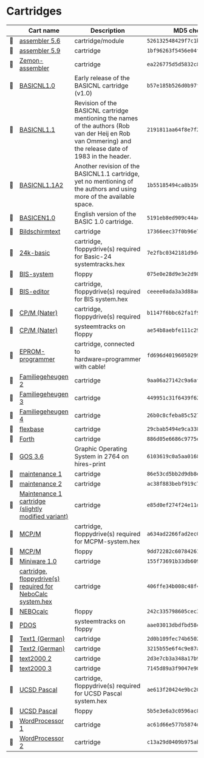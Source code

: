 # Cartridges

|    | Cart name | Description | MD5 checksum |
| --- | --------- | ----------- | ----------- |
| :floppy_disk: | [assembler 5.6](assembler%205.6.bin) | cartridge/module | `526132548429f7c1bc275b07f5eb609d` |
| :floppy_disk: | [assembler 5.9](assembler%205.9.bin) | cartridge | `1bf96263f5456e04f9c47d4b2e98e9b2` |
| :floppy_disk: | [Zemon-assembler](Zemon%201.4.bin) | cartridge | `ea226775d5d5832c8e9e704fbda56eb2` |
| :floppy_disk: | [BASICNL1.0](BASICNL1.0.bin) | Early release of the BASICNL cartridge (v1.0) | `b57e185b526d0b97fbc07a7e95fdbde3` |
| :floppy_disk: | [BASICNL1.1](BASICNL1.1.bin) | Revision of the BASICNL cartridge mentioning the names of the authors (Rob van der Heij en Rob van Ommering) and the release date of 1983 in the header. | `2191811aa64f8e7f273ce0f462374728` |
| :floppy_disk: | [BASICNL1.1A2](BASICNL1.1A2.bin) | Another revision of the BASICNL1.1 cartridge, yet no mentioning of the authors and using more of the available space. | `1b55185494ca8b356cbad223ed305a37` |
| :floppy_disk: | [BASICEN1.0](BASICEN1.0.bin) | English version of the BASIC 1.0 cartridge. | `5191eb8ed909c44acdb0c5672d4fced1` |
| :floppy_disk: | [Bildschirmtext](BILDSCHIRMTEXT_DE.bin) | cartridge | `17366eec37f0b96e718962cd903ab880` |
| :floppy_disk: | [24k-basic](Basic-24.bin) | cartridge, floppydrive(s) required for Basic-24 systemtracks.hex | `7e2fbc0342181d9dcd6d808cb4228b18` |
| :floppy_disk: | [BIS-system](BIS%20system.bin) | floppy | `075e0e28d9e3e2d9855914355d8ea9a2` |
| :floppy_disk: | [BIS-editor](BIS.bin) | cartridge, floppydrive(s) required for BIS system.hex | `ceeee0ada3a3d88adc9db635e68fadd1` |
| :floppy_disk: | [CP/M (Nater)](CPM%20Nater.bin) | cartridge, floppydrive(s) required | `b1147f6bbc62fa1f9dcab1e6f9cdeece` |
| :floppy_disk: | [CP/M (Nater)](Seeters.bin) | systeemtracks on floppy | `ae54b8aebfe111c29ad12f5510b5edb0` |
| :floppy_disk: | [EPROM-programmer](EPROM-programmer.bin) | cartridge, connected to hardware=programmer with cable! | `fd696d4019605029940a7f71475e5173` |
| :floppy_disk: | [Familiegeheugen 2](familiegeheugen%202.bin) | cartridge | `9aa06a27142c9a6af5b93c6a2c98016c` |
| :floppy_disk: | [Familiegeheugen 3](familiegeheugen%203.bin) | cartridge | `449951c31f6439f6215e593ce22fb73a` |
| :floppy_disk: | [Familiegeheugen 4](familiegeheugen%204.bin) | cartridge | `26b0c8cfeba85c52723d4cca55198f5a` |
| :floppy_disk: | [flexbase](flexbase.bin) | cartridge | `29cbab5494e9ca3389d7e596e678f228` |
| :floppy_disk: | [Forth](Forth.bin) | cartridge | `886d05e6686c9775ee7261e14d711ccf` |
| :floppy_disk: | [GOS 3.6](GOS%203.6.bin) | Graphic Operating System in 2764 on hires-print | `6103619c0a5aa016870902ca3be73a40` |
| :floppy_disk: | [maintenance 1](Maintenance%201.bin) | cartridge | `86e53cd5bb2d9db8eca421e21c14691a` |
| :floppy_disk: | [maintenance 2](Maintenance%202.bin) | cartridge | `ac38f883bebf919c76596c12493dabfa` |
| :floppy_disk: | [Maintenance 1 cartridge (slightly modified variant)](MAINT1.bin) | cartridge | `e85d0ef274f24e11d7d94c94682b617b` |
| :floppy_disk: | [MCP/M](MCPM.bin) | cartridge, floppydrive(s) required for MCPM-system.hex | `a634ad2266fad2ec0abb1186c3846bf0` |
| :floppy_disk: | [MCP/M](MCPM-system.bin) | floppy | `9dd72282c607842617b2b4a30e6022b2` |
| :floppy_disk: | [Miniware 1.0](Miniware%201.0.bin) | cartridge | `155f73691b33db60924b6f9d99c05570` |
| :floppy_disk: | [cartridge, floppydrive(s) required for NeboCalc system.hex](NeboCalc.bin) | cartridge | `406ffe34b008c48f43b3eda6fbe396e3` |
| :floppy_disk: | [NEBOcalc](NeboCalc%20system.bin) | floppy | `242c335798605cec3329ef73fdc31851` |
| :floppy_disk: | [PDOS](PDOS.bin) | systeemtracks on floppy | `aae03013dbdfbd58c223bc0fe0a6d8e8` |
| :floppy_disk: | [Text1 (German)](TEXT1_DE.bin) | cartridge | `2d0b109fec74b6502ff54a5830d23fb5` |
| :floppy_disk: | [Text2 (German)](TEXT2_DE.bin) | cartridge | `3215b55e6f4c9e87a699c6eb031f0fae` |
| :floppy_disk: | [text2000 2](Text2000%202.bin) | cartridge | `2d3e7cb3a348a17b9a046e443c38dcbe` |
| :floppy_disk: | [text2000 3](Text2000%203.bin) | cartridge | `7145d89a3f9047e90484187a9d247a0b` |
| :floppy_disk: | [UCSD Pascal](UCSD%20Pascal.bin) | cartridge, floppydrive(s) required for UCSD Pascal system.hex | `ae613f20424e9bc20a214c67771a5000` |
| :floppy_disk: | [UCSD Pascal](UCSD%20Pascal%20system.bin) | floppy | `5b5e3e6a3c0596ac89855b1e7108db45` |
| :floppy_disk: | [WordProcessor 1](WordProcessor%201.bin) | cartridge | `ac61d66e577b5874d6c4281069ba25f6` |
| :floppy_disk: | [WordProcessor 2](WordProcessor%202.bin) | cartridge | `c13a29d0409b975abd91547b23301267` |
